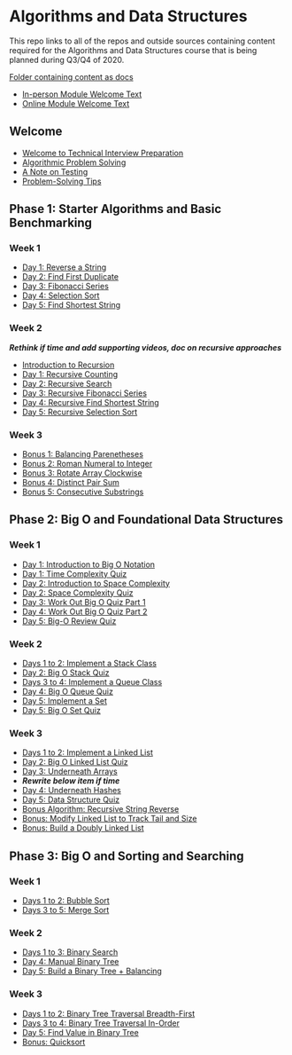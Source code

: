 # Algorithms and Data Structures

This repo links to all of the repos and outside sources containing content required for the Algorithms and Data Structures course that is being planned during Q3/Q4 of 2020.

[Folder containing content as docs](https://drive.google.com/drive/folders/1Ge8KhRw__6bAnX8nF77ndnX7x2dS4oBN?usp=sharing)

- [In-person Module Welcome Text](https://github.com/learn-co-curriculum/welcome-to-algorithms-and-data-structures-inperson)
- [Online Module Welcome Text](https://github.com/learn-co-curriculum/welcome-to-algorithms-and-data-structures-online)

## Welcome

- [Welcome to Technical Interview Preparation](https://github.com/learn-co-curriculum/welcome-to-technical-interview-prep)
- [Algorithmic Problem Solving](https://github.com/learn-co-curriculum/algorithmic-problem-solving)
- [A Note on Testing](https://github.com/learn-co-curriculum/note-on-testing)
- [Problem-Solving Tips](https://github.com/learn-co-curriculum/problem-solving-tips)

## Phase 1: Starter Algorithms and Basic Benchmarking

### Week 1

- [Day 1: Reverse a String](https://github.com/learn-co-curriculum/reverse-string)
- [Day 2: Find First Duplicate](https://github.com/learn-co-curriculum/find-first-duplicate)
- [Day 3: Fibonacci Series](https://github.com/learn-co-curriculum/fibonacci-series)
- [Day 4: Selection Sort](https://github.com/learn-co-curriculum/selection-sort)
- [Day 5: Find Shortest String](https://github.com/learn-co-curriculum/find-shortest-string)

### Week 2

***Rethink if time and add supporting videos, doc on recursive approaches***
- [Introduction to Recursion](https://github.com/learn-co-curriculum/introduction-to-recursion)
- [Day 1: Recursive Counting](https://github.com/learn-co-curriculum/recursive-count)
- [Day 2: Recursive Search](https://github.com/learn-co-curriculum/recursive-search)
- [Day 3: Recursive Fibonacci Series](https://github.com/learn-co-curriculum/fibonacci-recursive)
- [Day 4: Recursive Find Shortest String](https://github.com/learn-co-curriculum/find-shortest-string-recursive)
- [Day 5: Recursive Selection Sort](https://github.com/learn-co-curriculum/selection-sort-recursive)

### Week 3

- [Bonus 1: Balancing Parenetheses](https://github.com/learn-co-curriculum/balancing-parentheses)
- [Bonus 2: Roman Numeral to Integer](https://github.com/learn-co-curriculum/roman-numeral-to-integer)
- [Bonus 3: Rotate Array Clockwise](https://github.com/learn-co-curriculum/rotate-array-clockwise)
- [Bonus 4: Distinct Pair Sum](https://github.com/learn-co-curriculum/distinct-pair-sum)
- [Bonus 5: Consecutive Substrings](https://github.com/learn-co-curriculum/consecutive-substrings)

## Phase 2: Big O and Foundational Data Structures

### Week 1

- [Day 1: Introduction to Big O Notation](https://github.com/learn-co-curriculum/intro-to-big-o)
- [Day 1: Time Complexity Quiz](https://github.com/learn-co-curriculum/time-complexity-quiz)
- [Day 2: Introduction to Space Complexity](https://github.com/learn-co-curriculum/intro-to-space-complexity)
- [Day 2: Space Complexity Quiz](https://github.com/learn-co-curriculum/space-complexity-quiz)
- [Day 3: Work Out Big O Quiz Part 1](https://github.com/learn-co-curriculum/big-o-quiz-part-1)
- [Day 4: Work Out Big O Quiz Part 2](https://github.com/learn-co-curriculum/big-o-quiz-part-2)
- [Day 5: Big-O Review Quiz](https://github.com/learn-co-curriculum/big-o-review-quiz)

### Week 2

- [Days 1 to 2: Implement a Stack Class](https://github.com/learn-co-curriculum/what-is-a-stack)
- [Day 2: Big O Stack Quiz](https://github.com/learn-co-curriculum/big-o-stack-quiz)
- [Days 3 to 4: Implement a Queue Class](https://github.com/learn-co-curriculum/what-is-a-queue)
- [Day 4: Big O Queue Quiz](https://github.com/learn-co-curriculum/big-o-queue-quiz)
- [Day 5: Implement a Set](https://github.com/learn-co-curriculum/what-is-a-set)
- [Day 5: Big O Set Quiz](https://github.com/learn-co-curriculum/big-o-set-quiz)

### Week 3

- [Days 1 to 2: Implement a Linked List](https://github.com/learn-co-curriculum/what-is-a-linked-list)
- [Day 2: Big O Linked List Quiz](https://github.com/learn-co-curriculum/big-o-linked-list-quiz)
- [Day 3: Underneath Arrays](https://github.com/learn-co-curriculum/arrays-underneath)
- ***Rewrite below item if time***
- [Day 4: Underneath Hashes](https://github.com/learn-co-curriculum/hash-table)
- [Day 5: Data Structure Quiz](https://github.com/learn-co-curriculum/data-structure-quiz)
- [Bonus Algorithm: Recursive String Reverse](https://github.com/learn-co-curriculum/recursive-string-reverse)
- [Bonus: Modify Linked List to Track Tail and Size](https://github.com/learn-co-curriculum/linked-list-with-tail-and-size)
- [Bonus: Build a Doubly Linked List](https://github.com/learn-co-curriculum/doubly-linked-list)

## Phase 3: Big O and Sorting and Searching

### Week 1

- [Days 1 to 2: Bubble Sort](https://github.com/learn-co-curriculum/bubble-sort)
- [Days 3 to 5: Merge Sort](https://github.com/learn-co-curriculum/merge-sort)

### Week 2

- [Days 1 to 3: Binary Search](https://github.com/learn-co-curriculum/binary-search)
- [Day 4: Manual Binary Tree](https://github.com/learn-co-curriculum/binary-search-tree-manual)
- [Day 5: Build a Binary Tree + Balancing](https://github.com/learn-co-curriculum/balanced-binary-tree)

### Week 3

- [Days 1 to 2: Binary Tree Traversal Breadth-First]()
- [Days 3 to 4: Binary Tree Traversal In-Order]()
- [Day 5: Find Value in Binary Tree]()
- [Bonus: Quicksort]()